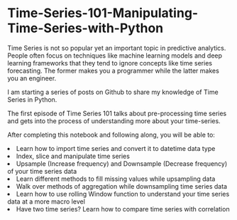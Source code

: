 # Time-Series-101-Manipulating-Time-Series-with-Python

Time Series is not so popular yet an important topic in predictive analytics. People often focus on techniques like machine learning models and deep learning frameworks that they tend to ignore concepts like time series forecasting. The former makes you a programmer while the latter makes you an engineer. 

I am starting a series of posts on Github to share my knowledge of Time Series in Python. 

The first episode of Time Series 101 talks about pre-processing time series and gets into the process of understanding more about your time-series. 

After completing this notebook and following along, you will be able to:

<li> Learn how to import time series and convert it to datetime data type </li>
<li> Index, slice and manipulate time series </li>
<li> Upsample (Increase frequency) and Downsample (Decrease frequency) of your time series data </li>
<li> Learn different methods to fill missing values while upsampling data </li>
<li> Walk over methods of aggregation while downsampling time series data </li> 
<li> Learn how to use rolling Window function to understand your time series data at a more macro level </li>
<li> Have two time series? Learn how to compare time series with correlation </li> 
